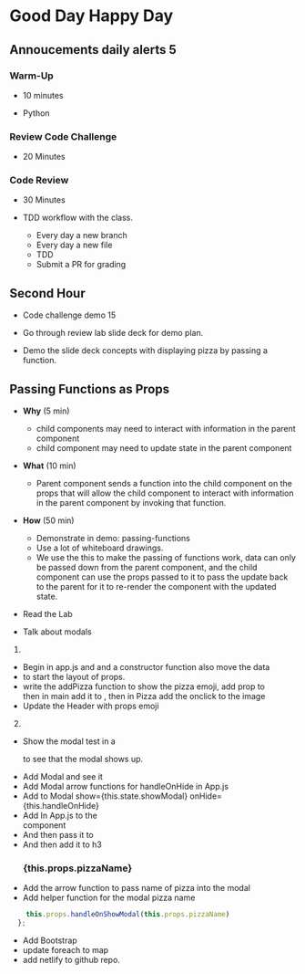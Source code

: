 # Good Day Happy Day

## Annoucements daily alerts 5

### Warm-Up

- 10 minutes

- Python

### Review Code Challenge

- 20 Minutes

### Code Review

- 30 Minutes

- TDD workflow with the class.
    - Every day a new branch
    - Every day a new file
    - TDD
    - Submit a PR for grading

## Second Hour

- Code challenge demo 15

- Go through review lab slide deck for demo plan.

- Demo the slide deck concepts with displaying pizza by passing a function.

## Passing Functions as Props

- **Why** (5 min)
    - child components may need to interact with information in the parent
     component
    - child component may need to update state in the parent component
- **What** (10 min)
    - Parent component sends a function into the child component on the props
     that will allow the child component to interact with information in the parent
    component
      by invoking that function.
- **How** (50 min)
    - Demonstrate in demo: passing-functions
    - Use a lot of whiteboard drawings.
    - We use the this to make the passing of functions work, data can only be
    passed down from the parent component, and the child component can use the
     props passed to it to pass the update back to the parent for it to re-render
      the component with the updated state.

- Read the Lab

- Talk about modals

1.

- Begin in app.js and and a constructor function also move the data
- to start the layout of props.
- write the addPizza function to show the pizza emoji, add prop to <Main /> then
    in main add it to <Pizza />, then in Pizza add the onclick to the image
- Update the Header with props emoji

2.

- Show the modal test in a <p> to see that the modal shows up.
- Add Modal and see it
- Add Modal arrow functions for handleOnHide in App.js
- Add to Modal show={this.state.showModal}  onHide={this.handleOnHide}
- Add  In App.js to the  <Main handleOnShowModal={this.handleOnShowModal}  /> component
- And then pass it to <Pizza handleOnShowModal={this.props.handleOnShowModal} /> 
- And then add it to h3  <h3 onClick={this.handleHeadlineClick} >{this.props.pizzaName}</h3>
- Add the arrow function to pass name of pizza into the modal 
- Add helper function for the modal pizza name

```js  handleHeadlineClick = () => {
    this.props.handleOnShowModal(this.props.pizzaName)
  };

  ```

- Add Bootstrap
- update foreach to map
- add netlify to github repo.
